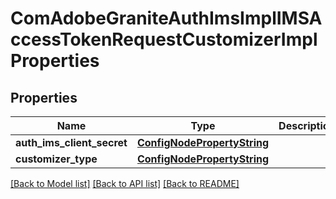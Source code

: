 # ComAdobeGraniteAuthImsImplIMSAccessTokenRequestCustomizerImplProperties

## Properties
Name | Type | Description | Notes
------------ | ------------- | ------------- | -------------
**auth_ims_client_secret** | [**ConfigNodePropertyString**](ConfigNodePropertyString.md) |  | [optional] 
**customizer_type** | [**ConfigNodePropertyString**](ConfigNodePropertyString.md) |  | [optional] 

[[Back to Model list]](../README.md#documentation-for-models) [[Back to API list]](../README.md#documentation-for-api-endpoints) [[Back to README]](../README.md)


